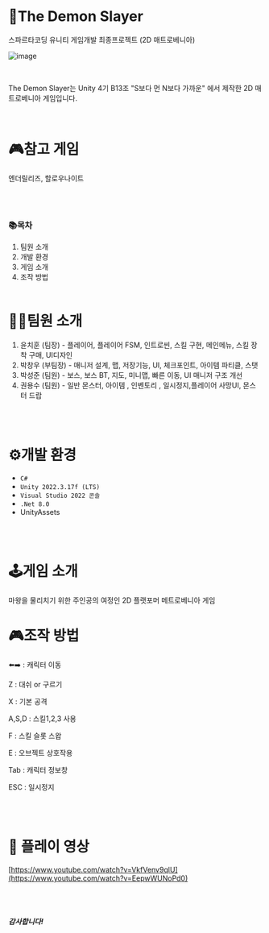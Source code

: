 # 🚩The Demon Slayer
스파르타코딩 유니티 게임개발 최종프로젝트 (2D 매트로베니아) 

![image](https://github.com/user-attachments/assets/46ea6391-1e49-4d4d-9c86-cff9c7d5e211)


<br/>

The Demon Slayer는 Unity 4기 B13조 "S보다 먼 N보다 가까운" 에서 제작한 2D 매트로베니아 게임입니다.

<br/>

# 🎮참고 게임
엔더릴리즈, 할로우나이트

<br/><br/>

### 📚목차
1. 팀원 소개
2. 개발 환경
3. 게임 소개
4. 조작 방법
<br/><br/>

# 💁‍♂️팀원 소개
1. 윤치훈 (팀장) - 플레이어, 플레이어 FSM, 인트로씬, 스킬 구현, 메인메뉴, 스킬 장착 구매, UI디자인
2. 박창우 (부팀장) - 매니저 설계, 맵, 저장기능, UI, 체크포인트, 아이템 파티클, 스탯
3. 박성준 (팀원) - 보스, 보스 BT, 지도, 미니맵, 빠른 이동, UI 매니저 구조 개선
4. 권용수 (팀원) - 일반 몬스터, 아이템 , 인벤토리 , 일시정지,플레이어 사망UI, 몬스터 드랍 


<br/><br/>

# ⚙개발 환경
* ``C#``
* ``Unity 2022.3.17f (LTS)``
* ``Visual Studio 2022 콘솔``
* ``.Net 8.0``
* UnityAssets

<br/><br/>

# 🕹게임 소개
  
마왕을 물리치기 위한 주인공의 여정인 2D 플랫포머 메트로베니아 게임
  

# 🎮조작 방법
⬅️➡️ : 캐릭터 이동  </br>

Z : 대쉬 or 구르기 </br>

X : 기본 공격 </br>

A,S,D : 스킬1,2,3 사용 </br> 

F : 스킬 슬롯 스왑 </br>

E : 오브젝트 상호작용 </br>

Tab : 캐릭터 정보창 </br>

ESC : 일시정지 

<br/><br/>

# 🎥 플레이 영상
[https://www.youtube.com/watch?v=VkfVenv9qlU](https://www.youtube.com/watch?v=EepwWUNoPd0)

<br/><br/>


##### 감사합니다!
